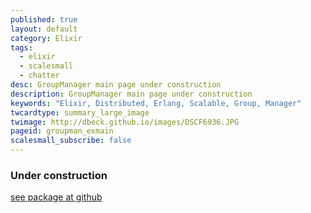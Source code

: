 ```yaml
---
published: true
layout: default
category: Elixir
tags:
  - elixir
  - scalesmall
  - chatter
desc: GroupManager main page under construction
description: GroupManager main page under construction
keywords: "Elixir, Distributed, Erlang, Scalable, Group, Manager"
twcardtype: summary_large_image
twimage: http://dbeck.github.io/images/DSCF6936.JPG
pageid: groupman_exmain
scalesmall_subscribe: false
---
```


### Under construction

[see package at github](https://github.com/dbeck/scalesmall/tree/master/apps/group_manager)
